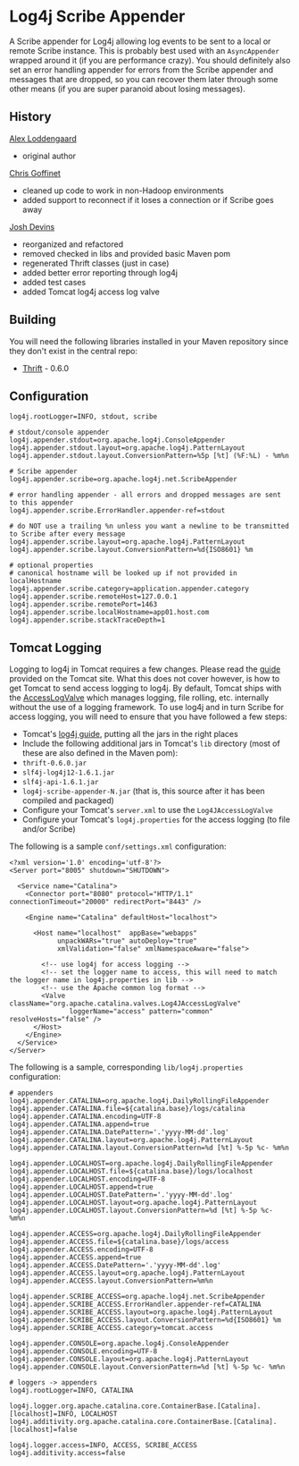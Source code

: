 Log4j Scribe Appender
===

A Scribe appender for Log4j allowing log events to be sent to a local or remote Scribe instance. This is probably best used with an `AsyncAppender` wrapped around it (if you are performance crazy). You should definitely also set an error handling appender for errors from the Scribe appender and messages that are dropped, so you can recover them later through some other means (if you are super paranoid about losing messages).

History
---

[Alex Loddengaard](http://github.com/alexlod/scribe-log4j-appender)

 * original author

[Chris Goffinet](http://github.com/lenn0x/Scribe-log4j-Appender)

 * cleaned up code to work in non-Hadoop environments
 * added support to reconnect if it loses a connection or if Scribe goes away

[Josh Devins](http://github.com/joshdevins/Scribe-log4j-Appender)

 * reorganized and refactored
 * removed checked in libs and provided basic Maven pom
 * regenerated Thrift classes (just in case)
 * added better error reporting through log4j
 * added test cases
 * added Tomcat log4j access log valve

Building
---

You will need the following libraries installed in your Maven repository since they don't exist in the central repo:

 * [Thrift](http://thrift.apache.org) - 0.6.0

Configuration
---

	log4j.rootLogger=INFO, stdout, scribe
	
	# stdout/console appender
	log4j.appender.stdout=org.apache.log4j.ConsoleAppender
	log4j.appender.stdout.layout=org.apache.log4j.PatternLayout
	log4j.appender.stdout.layout.ConversionPattern=%5p [%t] (%F:%L) - %m%n

	# Scribe appender
	log4j.appender.scribe=org.apache.log4j.net.ScribeAppender

    # error handling appender - all errors and dropped messages are sent to this appender
    log4j.appender.scribe.ErrorHandler.appender-ref=stdout

	# do NOT use a trailing %n unless you want a newline to be transmitted to Scribe after every message
	log4j.appender.scribe.layout=org.apache.log4j.PatternLayout
	log4j.appender.scribe.layout.ConversionPattern=%d{ISO8601} %m

	# optional properties
	# canonical hostname will be looked up if not provided in localHostname
	log4j.appender.scribe.category=application.appender.category
	log4j.appender.scribe.remoteHost=127.0.0.1
	log4j.appender.scribe.remotePort=1463
	log4j.appender.scribe.localHostname=app01.host.com
	log4j.appender.scribe.stackTraceDepth=1

Tomcat Logging
---

Logging to log4j in Tomcat requires a few changes. Please read the [guide](http://tomcat.apache.org/tomcat-6.0-doc/logging.html#Using_Log4j) provided on the Tomcat site. What this does not cover however, is how to get Tomcat to send access logging to log4j. By default, Tomcat ships with the [AccessLogValve](http://tomcat.apache.org/tomcat-6.0-doc/config/valve.html#Access_Log_Valve) which manages logging, file rolling, etc. internally without the use of a logging framework. To use log4j and in turn Scribe for access logging, you will need to ensure that you have followed a few steps:

 * Tomcat's [log4j guide](http://tomcat.apache.org/tomcat-6.0-doc/logging.html#Using_Log4j), putting all the jars in the right places
 * Include the following additional jars in Tomcat's `lib` directory (most of these are also defined in the Maven pom):
  * `thrift-0.6.0.jar`
  * `slf4j-log4j12-1.6.1.jar`
  * `slf4j-api-1.6.1.jar`
  * `log4j-scribe-appender-N.jar` (that is, this source after it has been compiled and packaged)
 * Configure your Tomcat's `server.xml` to use the `Log4JAccessLogValve`
 * Configure your Tomcat's `log4j.properties` for the access logging (to file and/or Scribe)

The following is a sample `conf/settings.xml` configuration:

    <?xml version='1.0' encoding='utf-8'?>
    <Server port="8005" shutdown="SHUTDOWN">

      <Service name="Catalina">
        <Connector port="8080" protocol="HTTP/1.1" connectionTimeout="20000" redirectPort="8443" />

        <Engine name="Catalina" defaultHost="localhost">

          <Host name="localhost"  appBase="webapps"
                unpackWARs="true" autoDeploy="true"
                xmlValidation="false" xmlNamespaceAware="false">

            <!-- use log4j for access logging -->
            <!-- set the logger name to access, this will need to match the logger name in log4j.properties in lib -->
            <!-- use the Apache common log format -->
            <Valve className="org.apache.catalina.valves.Log4JAccessLogValve"
                   loggerName="access" pattern="common" resolveHosts="false" />
          </Host>
        </Engine>
      </Service>
    </Server>

The following is a sample, corresponding `lib/log4j.properties` configuration:

    # appenders
    log4j.appender.CATALINA=org.apache.log4j.DailyRollingFileAppender
    log4j.appender.CATALINA.file=${catalina.base}/logs/catalina
    log4j.appender.CATALINA.encoding=UTF-8
    log4j.appender.CATALINA.append=true
    log4j.appender.CATALINA.DatePattern='.'yyyy-MM-dd'.log'
    log4j.appender.CATALINA.layout=org.apache.log4j.PatternLayout
    log4j.appender.CATALINA.layout.ConversionPattern=%d [%t] %-5p %c- %m%n

    log4j.appender.LOCALHOST=org.apache.log4j.DailyRollingFileAppender
    log4j.appender.LOCALHOST.file=${catalina.base}/logs/localhost
    log4j.appender.LOCALHOST.encoding=UTF-8
    log4j.appender.LOCALHOST.append=true
    log4j.appender.LOCALHOST.DatePattern='.'yyyy-MM-dd'.log'
    log4j.appender.LOCALHOST.layout=org.apache.log4j.PatternLayout
    log4j.appender.LOCALHOST.layout.ConversionPattern=%d [%t] %-5p %c- %m%n

    log4j.appender.ACCESS=org.apache.log4j.DailyRollingFileAppender
    log4j.appender.ACCESS.file=${catalina.base}/logs/access
    log4j.appender.ACCESS.encoding=UTF-8
    log4j.appender.ACCESS.append=true
    log4j.appender.ACCESS.DatePattern='.'yyyy-MM-dd'.log'
    log4j.appender.ACCESS.layout=org.apache.log4j.PatternLayout
    log4j.appender.ACCESS.layout.ConversionPattern=%m%n

	log4j.appender.SCRIBE_ACCESS=org.apache.log4j.net.ScribeAppender
	log4j.appender.SCRIBE_ACCESS.ErrorHandler.appender-ref=CATALINA
	log4j.appender.SCRIBE_ACCESS.layout=org.apache.log4j.PatternLayout
	log4j.appender.SCRIBE_ACCESS.layout.ConversionPattern=%d{ISO8601} %m
	log4j.appender.SCRIBE_ACCESS.category=tomcat.access

    log4j.appender.CONSOLE=org.apache.log4j.ConsoleAppender
    log4j.appender.CONSOLE.encoding=UTF-8
    log4j.appender.CONSOLE.layout=org.apache.log4j.PatternLayout
    log4j.appender.CONSOLE.layout.ConversionPattern=%d [%t] %-5p %c- %m%n

    # loggers -> appenders
    log4j.rootLogger=INFO, CATALINA

    log4j.logger.org.apache.catalina.core.ContainerBase.[Catalina].[localhost]=INFO, LOCALHOST
    log4j.additivity.org.apache.catalina.core.ContainerBase.[Catalina].[localhost]=false

    log4j.logger.access=INFO, ACCESS, SCRIBE_ACCESS
    log4j.additivity.access=false
